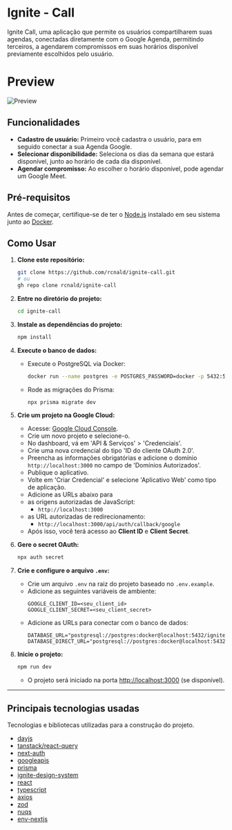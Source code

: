 # Ignite - Call

Ignite Call, uma aplicação que permite os usuários compartilharem suas agendas, conectadas diretamente com o Google Agenda, permitindo terceiros, a agendarem compromissos em suas horários disponível previamente escolhidos pelo usuário.

# Preview

![Preview](./ignitecallpreview.gif)

## Funcionalidades

- **Cadastro de usuário:** Primeiro você cadastra o usuário, para em seguido conectar a sua Agenda Google.
- **Selecionar disponibilidade:** Seleciona os dias da semana que estará disponível, junto ao horário de cada dia disponível.
- **Agendar compromisso:** Ao escolher o horário disponível, pode agendar um Google Meet.

## Pré-requisitos

Antes de começar, certifique-se de ter o [Node.js](https://nodejs.org/) instalado em seu sistema junto ao [Docker](https://docs.docker.com/desktop/install/windows-install/).

## Como Usar

1. **Clone este repositório:**
   ```bash
   git clone https://github.com/rcnald/ignite-call.git
   # ou
   gh repo clone rcnald/ignite-call
   ```

2. **Entre no diretório do projeto:**
   ```bash
   cd ignite-call
   ```

3. **Instale as dependências do projeto:**
   ```bash
   npm install
   ```

4. **Execute o banco de dados:**
   - Execute o PostgreSQL via Docker:
     ```bash
     docker run --name postgres -e POSTGRES_PASSWORD=docker -p 5432:5432 -d postgres
     ```
   - Rode as migrações do Prisma:
     ```bash
     npx prisma migrate dev
     ```

5. **Crie um projeto na Google Cloud:**
   - Acesse: [Google Cloud Console](https://console.cloud.google.com/welcome?organizationId=0).
   - Crie um novo projeto e selecione-o.
   - No dashboard, vá em 'API & Serviços' > 'Credenciais'.
   - Crie uma nova credencial do tipo 'ID do cliente OAuth 2.0'.
   - Preencha as informações obrigatórias e adicione o domínio `http://localhost:3000` no campo de 'Domínios Autorizados'.
   - Publique o aplicativo.
   - Volte em 'Criar Credencial' e selecione 'Aplicativo Web' como tipo de aplicação.
   - Adicione as URLs abaixo para
   - as origens autorizadas de JavaScript: 
     - `http://localhost:3000`
   - as URL autorizadas de redirecionamento:
     - `http://localhost:3000/api/auth/callback/google`
   - Após isso, você terá acesso ao **Client ID** e **Client Secret**.

6. **Gere o secret OAuth:**
   ```bash
   npx auth secret
   ```

7. **Crie e configure o arquivo `.env`:**
   - Crie um arquivo `.env` na raiz do projeto baseado no `.env.example`.
   - Adicione as seguintes variáveis de ambiente:
     ```plaintext
     GOOGLE_CLIENT_ID=<seu_client_id>
     GOOGLE_CLIENT_SECRET=<seu_client_secret>
     ```
   - Adicione as URLs para conectar com o banco de dados:
     ```plaintext
     DATABASE_URL="postgresql://postgres:docker@localhost:5432/ignitecall"
     DATABASE_DIRECT_URL="postgresql://postgres:docker@localhost:5432/ignitecall"
     ```

8. **Inicie o projeto:**
   ```bash
   npm run dev
   ```
   - O projeto será iniciado na porta [http://localhost:3000](http://localhost:3000) (se disponível).

---

## Principais tecnologias usadas
Tecnologias e bibliotecas utilizadas para a construção do projeto. 

- [dayjs](https://day.js.org/)
- [tanstack/react-query](https://tanstack.com/query/latest)
- [next-auth](https://next-auth.js.org/)
- [googleapis](https://developers.google.com/apis-explorer)
- [prisma](https://www.prisma.io/)
- [ignite-design-system](https://github.com/rcnald/ignite-design-system)
- [react](https://react.dev/)
- [typescript](https://www.typescriptlang.org/)
- [axios](https://axios-http.com/)
- [zod](https://zod.dev/)
- [nuqs](https://github.com/47ng/nuqs)
- [env-nextjs](https://github.com/t3-oss/t3-env)